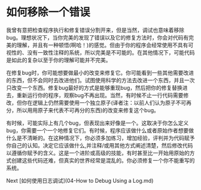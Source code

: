 # 如何移除一个错误

我曾有意把检查程序执行和修复错误分割开来，但是当然，调试也意味着移除bug。理想状况下，当你完美的发现了错误以及它的修复方法时，你会对代码有完美的理解，并且有一种顿悟(啊哈！)的感觉。但由于你的程序会经常使用不具有可视性的、没有一致性注释的系统，所以完美是不可能的。在其他情况下，可能代码是如此的复杂以至于你的理解可能并不完美。

在修复bug时，你可能想要做最小的改变来修复它。你可能看到一些其他需要改进的东西，但不会同时去改进他们。试图使用科学的方法去改进一个东西，并且一次只改变一个东西。修复bug最好的方式是能够重现bug，然后把你的修复替换进去，重新运行你的程序，观察bug不再出现。当然，有时候不止一行代码需要修改，但你在逻辑上仍然需要使用一个独立原子(译者注：以前人们认为原子不可再分，所以用用原子来代表不可再分的东西)的改变来修复这个bug。

有时候，可能实际上有几个bug，但表现出来好像是一个。这取决于你怎么定义bug，你需要一个一个地修复它们。有时候，程序应该做什么或者原始作者想要做什么是不清晰的。在这种情况下，你必须多加练习，增加经验，评判并为代码赋予你自己的认知。决定它应该做什么,并注释/或用其他方式阐述清楚，然后修改代码以遵循你赋予的含义。这是一个进阶或高级的技能，有时甚至比一开始用原始的方式创建这些代码还难，但真实的世界经常是混乱的。你必须修复一个你不能重写的系统。

Next [如何使用日志调试](04-How to Debug Using a Log.md)
